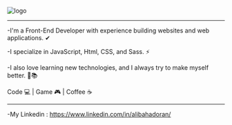 ![logo](https://user-images.githubusercontent.com/71150321/114740615-416c4280-9d5f-11eb-83a4-a8aa96ac0804.jpg)

------------------------------------

-I'm a Front-End Developer with experience building websites and web applications. ✔

-I specialize in JavaScript, Html, CSS, and Sass. ⚡

-I also love learning new technologies, and I always try to make myself better. 💪📚

Code 💻 |
Game 🎮 |
Coffee ☕️

----------------------

-My Linkedin :
https://www.linkedin.com/in/alibahadoran/
